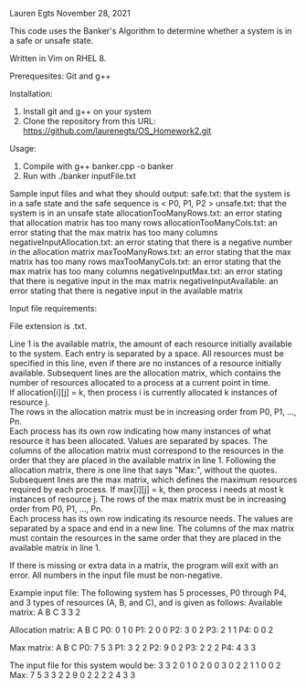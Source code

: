 Lauren Egts
November 28, 2021

This code uses the Banker's Algorithm to determine whether a system is in a safe or unsafe state.

Written in Vim on RHEL 8.

Prerequesites:
Git and g++

Installation:
1. Install git and g++ on your system
2. Clone the repository from this URL: https://github.com/laurenegts/OS_Homework2.git

Usage:
1. Compile with g++ banker.cpp -o banker
2. Run with ./banker inputFile.txt

Sample input files and what they should output:
safe.txt: that the system is in a safe state and the safe sequence is < P0, P1, P2 >
unsafe.txt: that the system is in an unsafe state
allocationTooManyRows.txt: an error stating that allocation matrix has too many rows
allocationTooManyCols.txt: an error stating that the max matrix has too many columns
negativeInputAllocation.txt: an error stating that there is a negative number in the allocation matrix
maxTooManyRows.txt: an error stating that the max matrix has too many rows
maxTooManyCols.txt: an error stating that the max matrix has too many columns
negativeInputMax.txt: an error stating that there is negative input in the max matrix
negativeInputAvailable: an error stating that there is negative input in the available matrix

Input file requirements:

File extension is .txt.

Line 1 is the available matrix, the amount of each resource initially available to the system.
	Each entry is separated by a space.  All resources must be specified in this line, even
	if there are no instances of a resource initially available.
Subsequent lines are the allocation matrix, which contains the number of resources allocated
to a process at a current point in time.  
	If allocation[i][j] = k, then process i is currently allocated k instances of resource j.  
	The rows in the allocation matrix must be in increasing order from P0, P1, ..., Pn.  
	Each process has its own row indicating how many instances of what resource it has been allocated.  Values are separated by spaces.
	The columns of the allocation matrix must correspond to the resources in the order that they are placed in the available matrix in line 1.
Following the allocation matrix, there is one line that says "Max:", without the quotes.
Subsequent lines are the max matrix, which defines the maximum resources required by each process.
	If max[i][j] = k, then process i needs at most k instances of resource j.
	The rows of the max matrix must be in increasing order from P0, P1, ..., Pn.  
	Each process has its own row indicating its resource needs.  The values are separated by a space and end in a new line.
	The columns of the max matrix must contain the resources in the same order that they are placed in the available matrix in line 1.

If there is missing or extra data in a matrix, the program will exit with an error.
All numbers in the input file must be non-negative.

Example input file:
The following system has 5 processes, P0 through P4, and 3 types of resources (A, B, and C), and is given as follows:
Available matrix:
    A B C
    3 3 2

Allocation matrix:
    A B C
P0: 0 1 0
P1: 2 0 0
P2: 3 0 2
P3: 2 1 1
P4: 0 0 2

Max matrix:
    A B C
P0: 7 5 3
P1: 3 2 2
P2: 9 0 2
P3: 2 2 2
P4: 4 3 3

The input file for this system would be:
3 3 2
0 1 0
2 0 0
3 0 2
2 1 1
0 0 2
Max:
7 5 3
3 2 2
9 0 2
2 2 2
4 3 3
